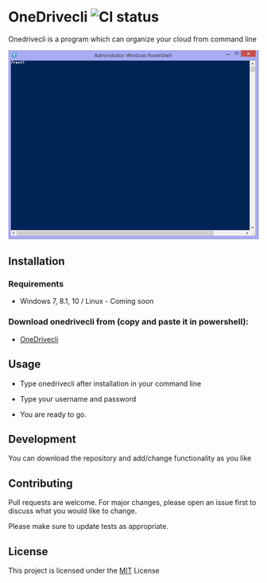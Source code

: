 # OneDrivecli ![CI status](https://img.shields.io/badge/build-passing-brightgreen.svg)

Onedrivecli is a program which can organize your cloud from command line

![alt text](https://github.com/PanSem/onedrivecli/blob/master/ps.png)

## Installation

### Requirements
* Windows 7, 8.1, 10 / Linux - Coming soon

### Download onedrivecli from (copy and paste it in powershell):
* [OneDrivecli](https://pansem.github.io/onedrivecli-site/)

## Usage

* Type onedrivecli after installation in your command line
* Type your username and password

* You are ready to go.

## Development
You can download the repository and add/change functionality as you like

## Contributing
Pull requests are welcome. For major changes, please open an issue first to discuss what you would like to change.

Please make sure to update tests as appropriate.

## License
This project is licensed under the [MIT](https://choosealicense.com/licenses/mit/) License
